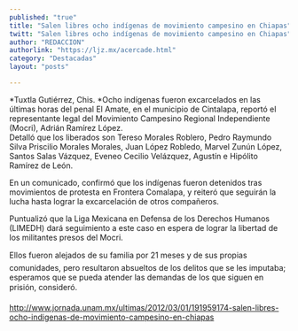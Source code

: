 ```yaml
---
published: "true"
title: "Salen libres ocho indígenas de movimiento campesino en Chiapas"
twitt: "Salen libres ocho indígenas de movimiento campesino en Chiapas"
author: "REDACCION"
authorlink: "https://ljz.mx/acercade.html"
category: "Destacadas"
layout: "posts"

---
```




*Tuxtla Gutiérrez, Chis. *Ocho indígenas fueron excarcelados en las últimas horas del penal El Amate, en el municipio de Cintalapa, reportó el representante legal del Movimiento Campesino Regional Independiente (Mocri), Adrián Ramírez López.  
  Detalló que los liberados son Tereso Morales Roblero, Pedro Raymundo Silva Priscilio Morales Morales, Juan López Robledo, Marvel Zunún López, Santos Salas Vázquez, Eveneo Cecilio Velázquez, Agustín e Hipólito Ramírez de León.



  En un comunicado, confirmó que los indígenas fueron detenidos tras movimientos de protesta en Frontera Comalapa, y reiteró que seguirán la lucha hasta lograr la excarcelación de otros compañeros.



  Puntualizó que la Liga Mexicana en Defensa de los Derechos Humanos (LIMEDH) dará seguimiento a este caso en espera de lograr la libertad de los militantes presos del Mocri.



  Ellos fueron alejados de su familia por 21 meses y de sus propias comunidades, pero resultaron absueltos de los delitos que se les imputaba; esperamos que se pueda atender las demandas de los que siguen en prisión, consideró.



  http://www.jornada.unam.mx/ultimas/2012/03/01/191959174-salen-libres-ocho-indigenas-de-movimiento-campesino-en-chiapas

